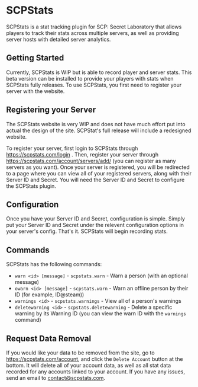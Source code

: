 # SCPStats
SCPStats is a stat tracking plugin for SCP: Secret Laboratory that allows players to track their stats across multiple servers, as well as providing server hosts with detailed server analytics.

## Getting Started
Currently, SCPStats is WIP but is able to record player and server stats. This beta version can be installed to provide your players with stats when SCPStats fully releases. To use SCPStats, you first need to register your server with the website.

## Registering your Server
The SCPStats website is very WIP and does not have much effort put into actual the design of the site. SCPStat's full release will include a redesigned website.

To register your server, first login to SCPStats through https://scpstats.com/login . Then, register your server through https://scpstats.com/account/servers/add/ (you can register as many servers as you want). Once your server is registered, you will be redirected to a page where you can view all of your registered servers, along with their Server ID and Secret. You will need the Server ID and Secret to configure the SCPStats plugin.

## Configuration
Once you have your Server ID and Secret, configuration is simple. Simply put your Server ID and Secret under the relevent configuration options in your server's config. That's it. SCPStats will begin recording stats.

## Commands
SCPStats has the following commands:

* `warn <id> [message]` - `scpstats.warn` - Warn a person (with an optional message)
* `owarn <id> [message]` - `scpstats.warn` - Warn an offline person by their ID (for example, ID@steam))
* `warnings <id>` - `scpstats.warnings` - View all of a person's warnings
* `deletewarning <id>` - `scpstats.deletewarning` - Delete a specific warning by its Warning ID (you can view the warn ID with the `warnings` command)

## Request Data Removal
If you would like your data to be removed from the site, go to https://scpstats.com/account, and click the `Delete Account` button at the bottom. It will delete all of your account data, as well as all stat data recorded for any accounts linked to your account. If you have any issues, send an email to contact@scpstats.com.
